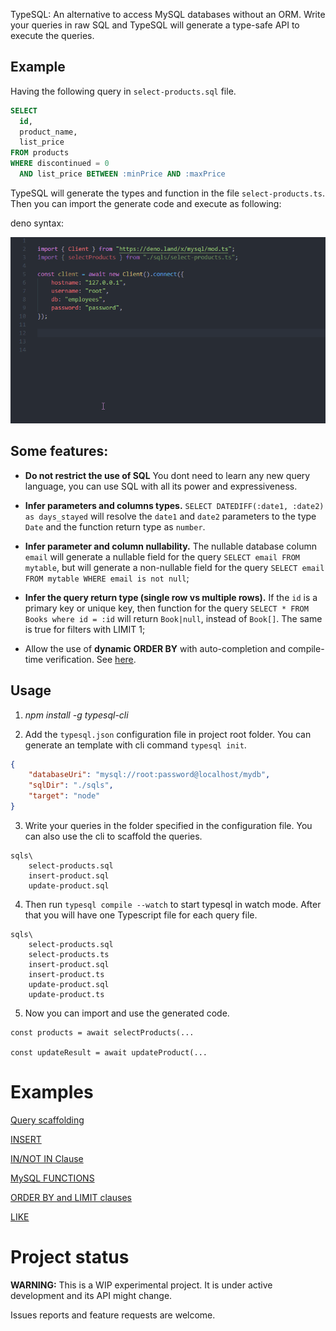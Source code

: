 TypeSQL: An alternative to access MySQL databases without an ORM. Write your queries in raw SQL and TypeSQL will generate a type-safe API to execute the queries. 

## Example

Having the following query in `select-products.sql` file.
```sql
SELECT 
  id,
  product_name,
  list_price
FROM products
WHERE discontinued = 0
  AND list_price BETWEEN :minPrice AND :maxPrice
```

TypeSQL will generate the types and function in the file `select-products.ts`. 
Then you can import the generate code and execute as following:

deno syntax:

![](typesql-deno.gif)

## Some features:

- **Do not restrict the use of SQL** You dont need to learn any new query language, you can use SQL with all its power and expressiveness.

- **Infer parameters and columns types.** `SELECT DATEDIFF(:date1, :date2) as days_stayed` will resolve the `date1` and `date2` parameters to the type `Date` and the function return type as `number`. 

- **Infer parameter and column nullability.** The nullable database column `email` will generate a nullable field for the query `SELECT email FROM mytable`, but will generate a non-nullable field for the query `SELECT email FROM mytable WHERE email is not null`;

- **Infer the query return type (single row vs multiple rows).** If the `id` is a primary key or unique key, then function for the query `SELECT * FROM Books where id = :id` will return `Book|null`, instead of `Book[]`. The same is true for filters with LIMIT 1;

- Allow the use of **dynamic ORDER BY** with auto-completion and compile-time verification. See [here](/docs/orderBy_limit.md).

## Usage

1. *npm install -g typesql-cli*

2. Add the `typesql.json` configuration file in project root folder. You can generate an template with cli command `typesql init`.

```json
{
    "databaseUri": "mysql://root:password@localhost/mydb",
    "sqlDir": "./sqls",
    "target": "node"
}
```

3. Write your queries in the folder specified in the configuration file. You can also use the cli to scaffold the queries.

```
sqls\
    select-products.sql
    insert-product.sql
    update-product.sql
```

4. Then run `typesql compile --watch` to start typesql in watch mode. After that you will have one Typescript file for each query file.

```
sqls\
    select-products.sql
    select-products.ts
    insert-product.sql
    insert-product.ts
    update-product.sql
    update-product.ts
```

5. Now you can import and use the generated code.

```
const products = await selectProducts(...

const updateResult = await updateProduct(...
```

# Examples
[Query scaffolding](/docs/query_scaffolding.md)

[INSERT](/docs/insert.md)

[IN/NOT IN Clause](/docs/in_clause.md)

[MySQL FUNCTIONS](/docs/functions.md)

[ORDER BY and LIMIT clauses](/docs/orderBy_limit.md)

[LIKE](/docs/like.md)

# Project status

**WARNING:** This is a WIP experimental project. It is under active development and its API might change. 

Issues reports and feature requests are welcome.
